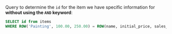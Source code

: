 Query to determine the `id` for the item we have specific information for __without using the `AND` keyword__:

```sql
SELECT id from items
WHERE ROW('Painting', 100.00, 250.00) = ROW(name, initial_price, sales_price);
```

